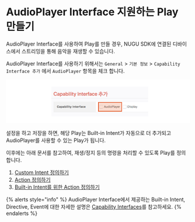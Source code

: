 # AudioPlayer Interface 지원하는 Play 만들기

AudioPlayer Interface를 사용하여 Play를 만들 경우, NUGU SDK에 연결된 디바이스에서 스트리밍을 통해 음악을 재생할 수 있습니다.

AudioPlayer Interface를 사용하기 위해서는 `General` > `기본 정보` > `Capability Interface 추가` 에서 `AudioPlayer` 항목을 체크 합니다.

![](/assets/images/create-a-play-with-audioplayer-01.png)

설정을 하고 저장을 하면, 해당 Play는 Built-in Intent가 자동으로 더 추가되고 AudioPlayer를 사용할 수 있는 Play가 됩니다.

이후에는 아래 문서를 참고하여, 재생/정지 등의 명령을 처리할 수 있도록 Play를 정의 합니다.

1. [Custom Intent 정의하기](./create-a-play-with-audioplayer/audioplayer-define-custom-intent)
2. [Action 정의하기](./create-a-play-with-audioplayer/audioplayer-define-action)
3. [Built-in Intent를 위한 Action 정의하기](./create-a-play-with-audioplayer/audioplayer-define-built-in-intent)

{% alerts style="info" %}
AudioPlayer Interface에서 제공하는 Built-in Intent, Directive, Event에 대한 자세한 설명은 [Capability Interfaces](./use-backend-proxy/capability-interfaces)를 참고하세요.
{% endalerts %}
